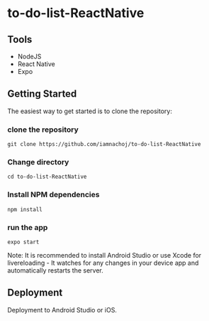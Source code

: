 # to-do-list-ReactNative
 
## Tools
 - NodeJS
 - React Native
 - Expo


## Getting Started
The easiest way to get started is to clone the repository:

### clone the repository
`git clone https://github.com/iamnachoj/to-do-list-ReactNative`
### Change directory
`cd to-do-list-ReactNative`
### Install NPM dependencies
``` npm install ```
### run the app
`expo start`

Note: It is recommended to install Android Studio or use Xcode for livereloading - It watches for any changes in your device app and automatically restarts the server.

## Deployment
Deployment to Android Studio or iOS.
